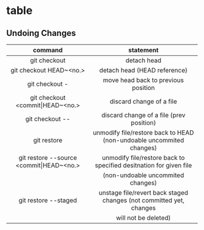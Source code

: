 # table

## Undoing Changes

| command                                          | statement                                                             |
| :----------:                                     | :--------:                                                            |
| git checkout <commit-hash>                       | detach head                                                           |
| git checkout HEAD~<no.>                          | detach head (HEAD reference)                                          |
| git checkout -                                   | move head back to previous position                                   |
| git checkout <commit\|HEAD~<no.> <file>          | discard change of a file                                              |
| git checkout -- <file>                           | discard change of a file (prev position)                              |
| git restore <file>                               | unmodify file/restore back to HEAD (non-undoable uncommited changes)  |
| git restore --source <commit\|HEAD~<no.> <file>  | unmodify file/restore back to specified desitnation for given file    |
|                                                  | (non-undoable uncommited changes)                                     |
| git restore --staged <file>                      | unstage file/revert back staged changes (not committed yet, changes   |
|                                                  | will not be deleted)                                                  |
